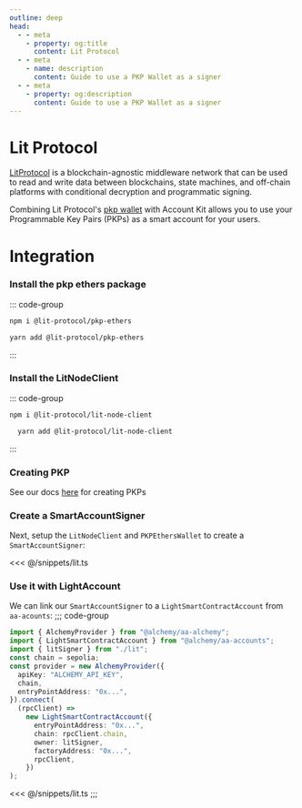 ```yaml
---
outline: deep
head:
  - - meta
    - property: og:title
      content: Lit Protocol
  - - meta
    - name: description
      content: Guide to use a PKP Wallet as a signer
  - - meta
    - property: og:description
      content: Guide to use a PKP Wallet as a signer
---
```


# Lit Protocol

[LitProtocol](https://litprotocol.com/) is a blockchain-agnostic middleware network that can be used to read and write data between blockchains, state machines, and off-chain platforms with conditional decryption and programmatic signing.

Combining Lit Protocol's [pkp wallet](https://www.npmjs.com/package/@lit-protocol/pkp-ethers) with Account Kit allows you to use your Programmable Key Pairs (PKPs) as a smart account for your users.

# Integration

### Install the pkp ethers package

::: code-group

```bash [npm]
npm i @lit-protocol/pkp-ethers
```

```bash [yarn]
yarn add @lit-protocol/pkp-ethers
```

:::

### Install the LitNodeClient

::: code-group

```bash [npm]
npm i @lit-protocol/lit-node-client
```

```bash [yarn]
  yarn add @lit-protocol/lit-node-client
```

:::

### Creating PKP

See our docs [here](https://developer.litprotocol.com/v2/pkp/intro) for creating PKPs

### Create a SmartAccountSigner

Next, setup the `LitNodeClient` and `PKPEthersWallet` to create a `SmartAccountSigner`:

<<< @/snippets/lit.ts

### Use it with LightAccount

We can link our `SmartAccountSigner` to a `LightSmartContractAccount` from `aa-acounts`:
;;; code-group

```ts [example.ts]
import { AlchemyProvider } from "@alchemy/aa-alchemy";
import { LightSmartContractAccount } from "@alchemy/aa-accounts";
import { litSigner } from "./lit";
const chain = sepolia;
const provider = new AlchemyProvider({
  apiKey: "ALCHEMY_API_KEY",
  chain,
  entryPointAddress: "0x...",
}).connect(
  (rpcClient) =>
    new LightSmartContractAccount({
      entryPointAddress: "0x...",
      chain: rpcClient.chain,
      owner: litSigner,
      factoryAddress: "0x...",
      rpcClient,
    })
);
```

<<< @/snippets/lit.ts
;;;
